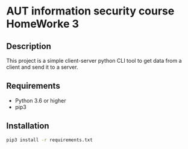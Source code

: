 # AUT information security course HomeWorke 3

## Description

This project is a simple client-server python CLI tool to get data from a client and send it to a server.

## Requirements

- Python 3.6 or higher
- pip3

## Installation

```bash
pip3 install -r requirements.txt
```
